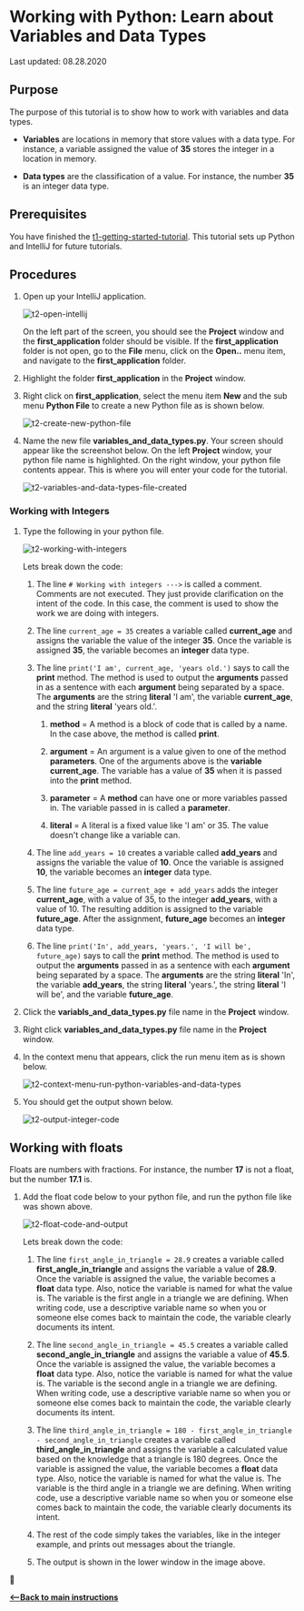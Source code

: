 # Working with Python:  Learn about Variables and Data Types

Last updated: 08.28.2020

## Purpose

The purpose of this tutorial is to show how to work with variables and data types.   

- **Variables** are locations in memory that store values with a data type. For instance, a variable assigned the
  value of **35** stores the integer in a location in memory.

- **Data types** are the classification of a value. For instance, the number **35** is an integer data type.

## Prerequisites

You have finished the [t1-getting-started-tutorial](../t1-getting-started/readme.md).  This tutorial sets up
Python and IntelliJ for future tutorials.

## Procedures

1. Open up your IntelliJ application. 

    ![t2-open-intellij](../images/t2-opening_up_intellij.png)

    On the left part of the screen, you should see the **Project** window and the **first_application**
    folder should be visible. If the **first_application** folder is not open, go to the **File** menu,
    click on the **Open..** menu item, and navigate to the **first_application** folder.

1. Highlight the folder **first_application** in the **Project** window.
1. Right click on **first_application**, select the menu item **New** and the sub menu **Python File** to
create a new Python file as is shown below.

    ![t2-create-new-python-file](../images/t2-first-application-new-python-file-context-menu.png)

1. Name the new file **variables_and_data_types.py**.  Your screen should appear like the screenshot below.
   On the left **Project** window, your python file name is highlighted.  On the right window, your python file
   contents appear.  This is where you will enter your code for the tutorial.

    ![t2-variables-and-data-types-file-created](../images/t2-variables-and-datatypes-python-file-created.png)



### Working with Integers

1. Type the following in your python file.

    ![t2-working-with-integers](../images/working_with_integers.png)

    Lets break down the code:

    1. The line `# Working with integers --->` is called a comment.  Comments are not executed.
       They just provide clarification on the intent of the code.  In this case, the
       comment is used to show the work we are doing with integers.

    1. The line `current_age = 35` creates a variable called **current_age** and assigns the variable the
       value of the integer **35**.  Once the variable is assigned **35**, the variable becomes an
       **integer** data type.

    1. The line `print('I am', current_age, 'years old.')` says to call the **print** method.  The method
       is used to output the **arguments** passed in as a sentence with each **argument** being separated
       by a space.  The **arguments** are the string **literal** 'I am',
       the variable **current_age**, and the string **literal** 'years old.'.

        1. **method** = A method is a block of code that is called by a name.  In the case above, the
           method is called **print**.

        1. **argument** = An argument is a value given to one of the method **parameters**.  One of the arguments
           above is the **variable current_age**.  The variable has a value of **35** when it is passed into
           the **print** method.

        1. **parameter** = A **method** can have one or more variables passed in.  The variable passed in
           is called a **parameter**.

        1. **literal** = A literal is a fixed value like 'I am' or 35.  The value doesn't change like
           a variable can.
        
    1. The line `add_years = 10` creates a variable called **add_years** and assigns the variable the value
       of **10**.  Once the variable is assigned **10**, the variable becomes an **integer** data type.

    1. The line `future_age = current_age + add_years` adds the integer **current_age**, with a value of 35,
       to the integer **add_years**, with a value of 10.  The resulting addition is assigned to the 
       variable **future_age**.  After the assignment, **future_age** becomes an **integer** data type.

    1. The line `print('In', add_years, 'years.', 'I will be', future_age)` says to call the **print** method.
       The method is used to output the **arguments** passed in as a sentence with each **argument** being
       separated by a space.  The **arguments** are the string **literal** 'In', the variable **add_years**,
       the string **literal** 'years.', the string **literal** 'I will be', and the variable **future_age**.

1. Click the **variabls_and_data_types.py** file name in the **Project** window.
1. Right click **variables_and_data_types.py** file name in the **Project** window.
1. In the context menu that appears, click the run menu item as is shown below.

    ![t2-context-menu-run-python-variables-and-data-types](../images/t2-run-python-context-menu-variables-and-datatypes.png)

1. You should get the output shown below.

    ![t2-output-integer-code](../images/t2-output-integer-code.png)


## Working with floats

Floats are numbers with fractions.  For instance, the number **17** is not a float, but the number **17.1** is.

1. Add the float code below to your python file, and run the python file like was shown above.

    ![t2-float-code-and-output](../images/t2-data-type-float.png)

    Lets break down the code:

    1. The line `first_angle_in_triangle = 28.9` creates a variable called **first_angle_in_triangle**
       and assigns the variable a value of **28.9**.  Once the variable is assigned the value, the
       variable becomes a **float** data type.  Also, notice the variable is named for what the value is.
       The variable is the first angle in a triangle we are defining.  When writing code, use a descriptive
       variable name so when you or someone else comes back to maintain the code, the variable clearly documents
       its intent. 
    
    1. The line `second_angle_in_triangle = 45.5` creates a variable called **second_angle_in_triangle**
       and assigns the variable a value of **45.5**.  Once the variable is assigned the value, the
       variable becomes a **float** data type.  Also, notice the variable is named for what the value is.
       The variable is the second angle in a triangle we are defining.  When writing code, use a descriptive
       variable name so when you or someone else comes back to maintain the code, the variable clearly documents
       its intent.

    1. The line `third_angle_in_triangle = 180 - first_angle_in_triangle - second_angle_in_triangle` 
       creates a variable called **third_angle_in_triangle** and assigns the variable a calculated
       value based on the knowledge that a triangle is 180 degrees.  Once the variable is assigned the value, the
       variable becomes a **float** data type.  Also, notice the variable is named for what the value is.
       The variable is the third angle in a triangle we are defining.  When writing code, use a descriptive
       variable name so when you or someone else comes back to maintain the code, the variable clearly documents
       its intent.

    1. The rest of the code simply takes the variables, like in the integer example, and prints out messages
       about the triangle.

    1. The output is shown in the lower window in the image above.
 




:construction:


[**<--Back to main instructions**](../readme.md)
